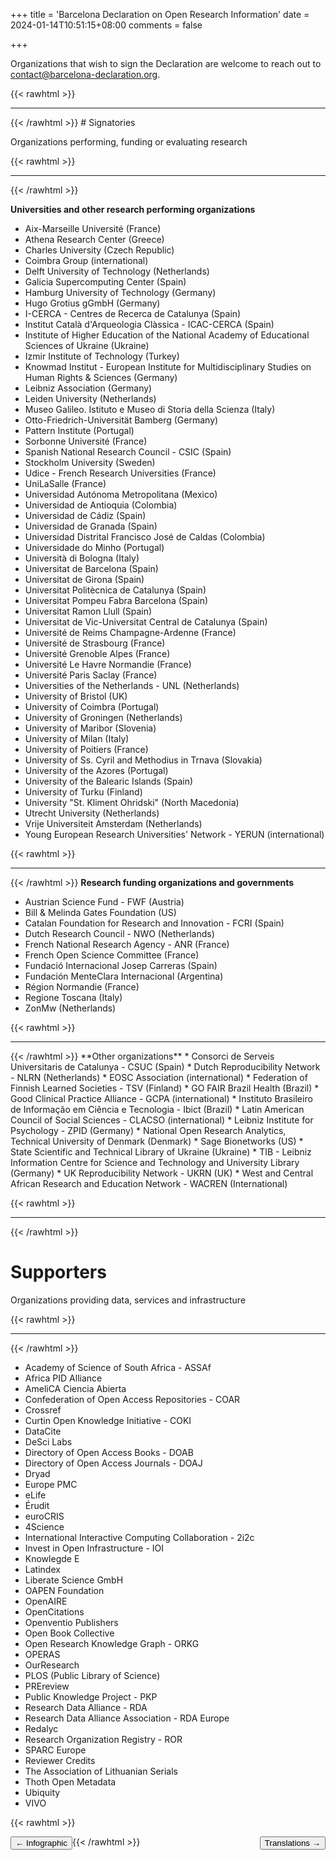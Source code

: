 +++
title = 'Barcelona Declaration on Open Research Information'
date = 2024-01-14T10:51:15+08:00
comments = false

+++

Organizations that wish to sign the Declaration are welcome to reach out to [contact@barcelona-declaration.org](mailto:contact@barcelona-declaration.org "mailto:contact@barcelona-declaration.org"). 

{{< rawhtml >}}
</br>
<hr class="small">
{{< /rawhtml >}}
# Signatories

Organizations performing, funding or evaluating research

{{< rawhtml >}}
</br>
<hr class="small">
{{< /rawhtml >}}

**Universities and other research performing organizations**
* Aix-Marseille Université (France)
* Athena Research Center (Greece)
* Charles University (Czech Republic)
* Coimbra Group (international)
* Delft University of Technology (Netherlands)
* Galicia Supercomputing Center (Spain)
* Hamburg University of Technology (Germany)
* Hugo Grotius gGmbH (Germany)
* I-CERCA - Centres de Recerca de Catalunya (Spain)
* Institut Català d'Arqueologia Clàssica - ICAC-CERCA (Spain)
* Institute of Higher Education of the National Academy of Educational Sciences of Ukraine (Ukraine)
* Izmir Institute of Technology (Turkey)
* Knowmad Institut - European Institute for Multidisciplinary Studies on Human Rights & Sciences (Germany)
* Leibniz Association (Germany)
* Leiden University (Netherlands)
* Museo Galileo. Istituto e Museo di Storia della Scienza (Italy)
* Otto-Friedrich-Universität Bamberg (Germany)
* Pattern Institute (Portugal)
* Sorbonne Université (France)
* Spanish National Research Council - CSIC (Spain)
* Stockholm University (Sweden)
* Udice - French Research Universities (France)
* UniLaSalle (France)
* Universidad Autónoma Metropolitana (Mexico)
* Universidad de Antioquia (Colombia)
* Universidad de Cádiz (Spain)
* Universidad de Granada (Spain)
* Universidad Distrital Francisco José de Caldas (Colombia)
* Universidade do Minho (Portugal)
* Università di Bologna (Italy)
* Universitat de Barcelona (Spain)
* Universitat de Girona (Spain)
* Universitat Politècnica de Catalunya (Spain)
* Universitat Pompeu Fabra Barcelona (Spain)
* Universitat Ramon Llull (Spain)
* Universitat de Vic-Universitat Central de Catalunya (Spain)
* Université de Reims Champagne-Ardenne (France)
* Université de Strasbourg (France)
* Université Grenoble Alpes (France)
* Université Le Havre Normandie (France)
* Université Paris Saclay (France)
* Universities of the Netherlands - UNL (Netherlands)
* University of Bristol (UK)
* University of Coimbra (Portugal)
* University of Groningen (Netherlands)
* University of Maribor (Slovenia)
* University of Milan (Italy)
* University of Poitiers (France)
* University of Ss. Cyril and Methodius in Trnava (Slovakia)
* University of the Azores (Portugal)
* University of the Balearic Islands (Spain)
* University of Turku (Finland)
* University "St. Kliment Ohridski" (North Macedonia)
* Utrecht University (Netherlands)
* Vrije Universiteit Amsterdam (Netherlands)
* Young European Research Universities' Network - YERUN (international)

{{< rawhtml >}}
<br>
<hr class="small">

{{< /rawhtml >}}
**Research funding organizations and governments**
* Austrian Science Fund - FWF (Austria)
* Bill & Melinda Gates Foundation (US)
* Catalan Foundation for Research and Innovation - FCRI (Spain)
* Dutch Research Council - NWO (Netherlands)
* French National Research Agency - ANR (France)
* French Open Science Committee (France)
* Fundació Internacional Josep Carreras (Spain)
* Fundación MenteClara Internacional (Argentina)
* Région Normandie (France)
* Regione Toscana (Italy)
* ZonMw (Netherlands)

{{< rawhtml >}}
<br>
<hr class="small">
{{< /rawhtml >}}
**Other organizations**
* Consorci de Serveis Universitaris de Catalunya - CSUC (Spain)
* Dutch Reproducibility Network - NLRN (Netherlands)
* EOSC Association (international)
* Federation of Finnish Learned Societies  - TSV (Finland)
* GO FAIR Brazil Health (Brazil)
* Good Clinical Practice Alliance - GCPA (international)
* Instituto Brasileiro de Informação em Ciência e Tecnologia - Ibict (Brazil)
* Latin American Council of Social Sciences - CLACSO (international)
* Leibniz Institute for Psychology - ZPID (Germany)
* National Open Research Analytics, Technical University of Denmark (Denmark)
* Sage Bionetworks (US)
* State Scientific and Technical Library of Ukraine (Ukraine)
* TIB - Leibniz Information Centre for Science and Technology and University Library (Germany)
* UK Reproducibility Network - UKRN (UK)
* West and Central African Research and Education Network - WACREN (International)

{{< rawhtml >}}
<br>
<hr class="small">
{{< /rawhtml >}}

# Supporters
Organizations providing data, services and infrastructure

{{< rawhtml >}}
<br>
<hr class="small">
{{< /rawhtml >}}

* Academy of Science of South Africa - ASSAf
* Africa PID Alliance
* AmeliCA Ciencia Abierta
* Confederation of Open Access Repositories - COAR
* Crossref 
* Curtin Open Knowledge Initiative - COKI
* DataCite
* DeSci Labs
* Directory of Open Access Books - DOAB
* Directory of Open Access Journals - DOAJ
* Dryad
* Europe PMC
* eLife
* Érudit
* euroCRIS
* 4Science
* International Interactive Computing Collaboration - 2i2c
* Invest in Open Infrastructure - IOI
* Knowlegde E
* Latindex
* Liberate Science GmbH
* OAPEN Foundation
* OpenAIRE
* OpenCitations
* Openventio Publishers
* Open Book Collective
* Open Research Knowledge Graph - ORKG
* OPERAS
* OurResearch
* PLOS (Public Library of Science)
* PREreview
* Public Knowledge Project - PKP
* Research Data Alliance - RDA
* Research Data Alliance Association - RDA Europe 
* Redalyc
* Research Organization Registry - ROR
* SPARC Europe
* Reviewer Credits
* The Association of Lithuanian Serials
* Thoth Open Metadata
* Ubiquity
* VIVO

{{< rawhtml >}}

<button style="float:left" onclick="document.location='/infographic'">&larr; Infographic</button> 

<button style="float:right" onclick="document.location='/translations'">Translations &rarr;</button> 

{{< /rawhtml >}}